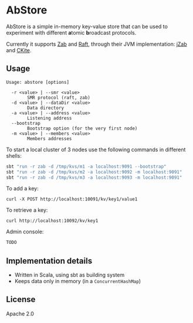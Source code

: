 # AbStore

AbStore is a simple in-memory key-value store that can be used to experiment with different **a**tomic **b**roadcast protocols.  

Currently it supports [Zab][1] and [Raft][2], through their JVM implementation: [jZab][3] and [CKite][4].

[1]: http://web.stanford.edu/class/cs347/reading/zab.pdf
[2]: http://raftconsensus.github.io/
[3]: https://github.com/zk1931/jzab
[4]: https://github.com/pablosmedina/ckite


## Usage

```
Usage: abstore [options]

  -r <value> | --smr <value>
        SMR protocol (raft, zab)
  -d <value> | --dataDir <value>
        Data directory
  -a <value> | --address <value>
        Listening address
  --bootstrap
        Bootstrap option (for the very first node)
  -m <value> | --members <value>
        Members addresses
```

To start a local cluster of 3 nodes use the following commands in different shells:

```bash
sbt "run -r zab -d /tmp/kvs/m1 -a localhost:9091 --bootstrap"
sbt "run -r zab -d /tmp/kvs/m2 -a localhost:9092 -m localhost:9091"
sbt "run -r zab -d /tmp/kvs/m3 -a localhost:9093 -m localhost:9091"
```
To add a key:

```
curl -X POST http://localhost:10091/kv/key1/value1
```

To retrieve a key:
```
curl http://localhost:10092/kv/key1
```

Admin console:
```bash
TODO
```

## Implementation details

 * Written in Scala, using sbt as building system
 * Keeps data only in memory (in a ``ConcurrentHashMap``)

## License

Apache 2.0